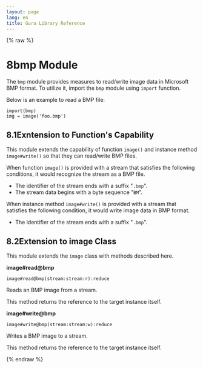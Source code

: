```yaml
---
layout: page
lang: en
title: Gura Library Reference
---
```


{% raw %}
<h1><span class="caption-index-1">8</span><a name="anchor-8"></a>bmp Module</h1>
<p>
The <code>bmp</code> module provides measures to read/write image data in Microsoft BMP format. To utilize it, import the <code>bmp</code> module using <code>import</code> function.
</p>
<p>
Below is an example to read a BMP file:
</p>
<pre><code>import(bmp)
img = image('foo.bmp')
</code></pre>
<h2><span class="caption-index-2">8.1</span><a name="anchor-8-1"></a>Exntension to Function's Capability</h2>
<p>
This module extends the capability of function <code>image()</code> and instance method <code>image#write()</code> so that they can read/write BMP files.
</p>
<p>
When function <code>image()</code> is provided with a stream that satisfies the following conditions, it would recognize the stream as a BMP file.
</p>
<ul>
<li>The identifier of the stream ends with a suffix "<code>.bmp</code>".</li>
<li>The stream data begins with a byte sequence "<code>BM</code>".</li>
</ul>
<p>
When instance method <code>image#write()</code> is provided with a stream that satisfies the following condition, it would write image data in BMP format.
</p>
<ul>
<li>The identifier of the stream ends with a suffix "<code>.bmp</code>".</li>
</ul>
<h2><span class="caption-index-2">8.2</span><a name="anchor-8-2"></a>Extension to image Class</h2>
<p>
This module extends the <code>image</code> class with methods described here.
</p>
<p>
<strong>image#read@bmp</strong>
</p>
<p>
<code>image#read@bmp(stream:stream:r):reduce</code>
</p>
<p>
Reads an BMP image from a stream.
</p>
<p>
This method returns the reference to the target instance itself.
</p>
<p>
<strong>image#write@bmp</strong>
</p>
<p>
<code>image#write@bmp(stream:stream:w):reduce</code>
</p>
<p>
Writes a BMP image to a stream.
</p>
<p>
This method returns the reference to the target instance itself.
</p>
<p />

{% endraw %}
